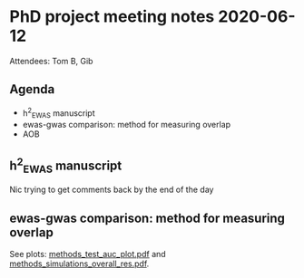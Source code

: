 # PhD project meeting notes 2020-06-12

Attendees: Tom B, Gib

## Agenda

* h<sup>2</sup><sub>EWAS</sub> manuscript
* ewas-gwas comparison: method for measuring overlap
* AOB

## h<sup>2</sup><sub>EWAS</sub> manuscript

Nic trying to get comments back by the end of the day

## ewas-gwas comparison: method for measuring overlap

See plots: [methods_test_auc_plot.pdf](methods_test_auc_plot.pdf) and [methods_simulations_overall_res.pdf](methods_simulations_overall_res.pdf).